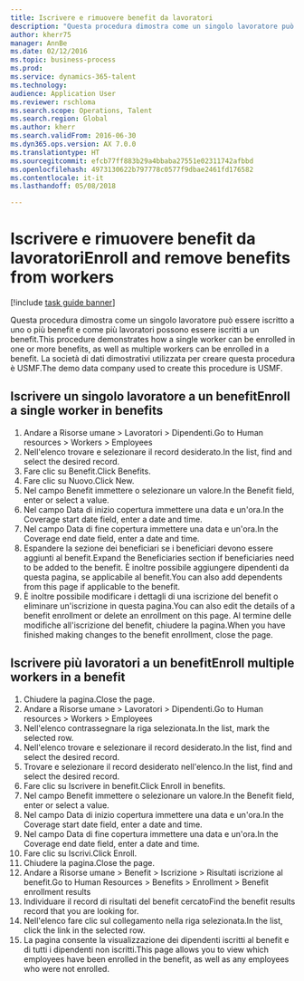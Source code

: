 ```yaml
--- 
title: Iscrivere e rimuovere benefit da lavoratori
description: "Questa procedura dimostra come un singolo lavoratore può essere iscritto a uno o più benefit e come più lavoratori possono essere iscritti a un benefit."
author: kherr75
manager: AnnBe
ms.date: 02/12/2016
ms.topic: business-process
ms.prod: 
ms.service: dynamics-365-talent
ms.technology: 
audience: Application User
ms.reviewer: rschloma
ms.search.scope: Operations, Talent
ms.search.region: Global
ms.author: kherr
ms.search.validFrom: 2016-06-30
ms.dyn365.ops.version: AX 7.0.0
ms.translationtype: HT
ms.sourcegitcommit: efcb77ff883b29a4bbaba27551e02311742afbbd
ms.openlocfilehash: 4973130622b797778c0577f9dbae2461fd176582
ms.contentlocale: it-it
ms.lasthandoff: 05/08/2018

---
```

# <a name="enroll-and-remove-benefits-from-workers"></a><span data-ttu-id="54ffd-103">Iscrivere e rimuovere benefit da lavoratori</span><span class="sxs-lookup"><span data-stu-id="54ffd-103">Enroll and remove benefits from workers</span></span>

[!include [task guide banner](../../includes/task-guide-banner.md)]

<span data-ttu-id="54ffd-104">Questa procedura dimostra come un singolo lavoratore può essere iscritto a uno o più benefit e come più lavoratori possono essere iscritti a un benefit.</span><span class="sxs-lookup"><span data-stu-id="54ffd-104">This procedure demonstrates how a single worker can be enrolled in one or more benefits, as well as multiple workers can be enrolled in a benefit.</span></span> <span data-ttu-id="54ffd-105">La società di dati dimostrativi utilizzata per creare questa procedura è USMF.</span><span class="sxs-lookup"><span data-stu-id="54ffd-105">The demo data company used to create this procedure is USMF.</span></span>


## <a name="enroll-a-single-worker-in-benefits"></a><span data-ttu-id="54ffd-106">Iscrivere un singolo lavoratore a un benefit</span><span class="sxs-lookup"><span data-stu-id="54ffd-106">Enroll a single worker in benefits</span></span>
1. <span data-ttu-id="54ffd-107">Andare a Risorse umane > Lavoratori > Dipendenti.</span><span class="sxs-lookup"><span data-stu-id="54ffd-107">Go to Human resources > Workers > Employees</span></span>
2. <span data-ttu-id="54ffd-108">Nell'elenco trovare e selezionare il record desiderato.</span><span class="sxs-lookup"><span data-stu-id="54ffd-108">In the list, find and select the desired record.</span></span>
3. <span data-ttu-id="54ffd-109">Fare clic su Benefit.</span><span class="sxs-lookup"><span data-stu-id="54ffd-109">Click Benefits.</span></span>
4. <span data-ttu-id="54ffd-110">Fare clic su Nuovo.</span><span class="sxs-lookup"><span data-stu-id="54ffd-110">Click New.</span></span>
5. <span data-ttu-id="54ffd-111">Nel campo Benefit immettere o selezionare un valore.</span><span class="sxs-lookup"><span data-stu-id="54ffd-111">In the Benefit field, enter or select a value.</span></span>
6. <span data-ttu-id="54ffd-112">Nel campo Data di inizio copertura immettere una data e un'ora.</span><span class="sxs-lookup"><span data-stu-id="54ffd-112">In the Coverage start date field, enter a date and time.</span></span>
7. <span data-ttu-id="54ffd-113">Nel campo Data di fine copertura immettere una data e un'ora.</span><span class="sxs-lookup"><span data-stu-id="54ffd-113">In the Coverage end date field, enter a date and time.</span></span>
8. <span data-ttu-id="54ffd-114">Espandere la sezione dei beneficiari se i beneficiari devono essere aggiunti al benefit.</span><span class="sxs-lookup"><span data-stu-id="54ffd-114">Expand the Beneficiaries section if beneficiaries need to be added to the benefit.</span></span> <span data-ttu-id="54ffd-115">È inoltre possibile aggiungere dipendenti da questa pagina, se applicabile al benefit.</span><span class="sxs-lookup"><span data-stu-id="54ffd-115">You can also add dependents from this page if applicable to the benefit.</span></span>
9. <span data-ttu-id="54ffd-116">È inoltre possibile modificare i dettagli di una iscrizione del benefit o eliminare un'iscrizione in questa pagina.</span><span class="sxs-lookup"><span data-stu-id="54ffd-116">You can also edit the details of a benefit enrollment or delete an enrollment on this page.</span></span> <span data-ttu-id="54ffd-117">Al termine delle modifiche all'iscrizione del benefit, chiudere la pagina.</span><span class="sxs-lookup"><span data-stu-id="54ffd-117">When you have finished making changes to the benefit enrollment, close the page.</span></span>

## <a name="enroll-multiple-workers-in-a-benefit"></a><span data-ttu-id="54ffd-118">Iscrivere più lavoratori a un benefit</span><span class="sxs-lookup"><span data-stu-id="54ffd-118">Enroll multiple workers in a benefit</span></span>
1. <span data-ttu-id="54ffd-119">Chiudere la pagina.</span><span class="sxs-lookup"><span data-stu-id="54ffd-119">Close the page.</span></span>
2. <span data-ttu-id="54ffd-120">Andare a Risorse umane > Lavoratori > Dipendenti.</span><span class="sxs-lookup"><span data-stu-id="54ffd-120">Go to Human resources > Workers > Employees</span></span>
3. <span data-ttu-id="54ffd-121">Nell'elenco contrassegnare la riga selezionata.</span><span class="sxs-lookup"><span data-stu-id="54ffd-121">In the list, mark the selected row.</span></span>
4. <span data-ttu-id="54ffd-122">Nell'elenco trovare e selezionare il record desiderato.</span><span class="sxs-lookup"><span data-stu-id="54ffd-122">In the list, find and select the desired record.</span></span>
5. <span data-ttu-id="54ffd-123">Trovare e selezionare il record desiderato nell'elenco.</span><span class="sxs-lookup"><span data-stu-id="54ffd-123">In the list, find and select the desired record.</span></span>
6. <span data-ttu-id="54ffd-124">Fare clic su Iscrivere in benefit.</span><span class="sxs-lookup"><span data-stu-id="54ffd-124">Click Enroll in benefits.</span></span>
7. <span data-ttu-id="54ffd-125">Nel campo Benefit immettere o selezionare un valore.</span><span class="sxs-lookup"><span data-stu-id="54ffd-125">In the Benefit field, enter or select a value.</span></span>
8. <span data-ttu-id="54ffd-126">Nel campo Data di inizio copertura immettere una data e un'ora.</span><span class="sxs-lookup"><span data-stu-id="54ffd-126">In the Coverage start date field, enter a date and time.</span></span>
9. <span data-ttu-id="54ffd-127">Nel campo Data di fine copertura immettere una data e un'ora.</span><span class="sxs-lookup"><span data-stu-id="54ffd-127">In the Coverage end date field, enter a date and time.</span></span>
10. <span data-ttu-id="54ffd-128">Fare clic su Iscrivi.</span><span class="sxs-lookup"><span data-stu-id="54ffd-128">Click Enroll.</span></span>
11. <span data-ttu-id="54ffd-129">Chiudere la pagina.</span><span class="sxs-lookup"><span data-stu-id="54ffd-129">Close the page.</span></span>
12. <span data-ttu-id="54ffd-130">Andare a Risorse umane > Benefit > Iscrizione > Risultati iscrizione al benefit.</span><span class="sxs-lookup"><span data-stu-id="54ffd-130">Go to Human Resources > Benefits > Enrollment > Benefit enrollment results</span></span>
13. <span data-ttu-id="54ffd-131">Individuare il record di risultati del benefit cercato</span><span class="sxs-lookup"><span data-stu-id="54ffd-131">Find the benefit results record that you are looking for.</span></span>
14. <span data-ttu-id="54ffd-132">Nell'elenco fare clic sul collegamento nella riga selezionata.</span><span class="sxs-lookup"><span data-stu-id="54ffd-132">In the list, click the link in the selected row.</span></span>
15. <span data-ttu-id="54ffd-133">La pagina consente la visualizzazione dei dipendenti iscritti al benefit e di tutti i dipendenti non iscritti.</span><span class="sxs-lookup"><span data-stu-id="54ffd-133">This page allows you to view which employees have been enrolled in the benefit, as well as any employees who were not enrolled.</span></span>


